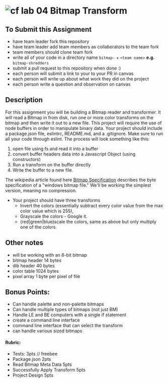 ![cf](http://i.imgur.com/7v5ASc8.png) lab 04 Bitmap Transform
====

## To Submit this Assignment
* have team leader fork this repository
* have team leader add team members as collaborators to the team fork
* team members should clone team fork
* write all of your code in a directory name `bitmap-` + `<team name>` **e.g.** `bitmap-shredders`
* submit a pull request to this repository when done :)
* each person will submit a link to your to your PR in canvas
* each person will write up about what work they did on the project
* each person write a question and observation on canvas

## Description
For this assignment you will be building a Bitmap reader and transformer. It will read a Bitmap in from disk, run one or more color transforms on the bitmap and then write it out to a new file. This project will require the use of node buffers in order to manipulate binary data. Your project should include a package.json file, eslintrc, README.md, and a .gitignore. Make sure to run all your code through eslint. The process will look something like this:

1. open file using fs and read it into a buffer
2. convert buffer headers data into a Javascript Object (using constructors)
3. Run a transform on the buffer directly
4. Write the buffer to a new file.

The wikipedia article found here [Bitmap Specification](https://en.wikipedia.org/wiki/BMP_file_format) describes the byte specification of a "windows bitmap file." We'll be working the simplest version, meaning no compression.

* Your project should have three transforms
  * Invert the colors (essentially subtract every color value from the max color value which is 255),
  * Grayscale the colors - Google it.
  * (red|green|blue)scale the colors, same as above but only multiply one of the colors.

## Other notes
- will be working with an 8-bit bitmap
- bitmap header 14 bytes
- dib header 40 bytes
- color table 1024 bytes
- pixel array 1 byte per pixel of file

## Bonus Points:

* Can handle palette and non-palette bitmaps
* Can handle multiple types of bitmaps (not just BM)
* Handle LE and BE computers with a single if statement
* create a command line interface
* command line interface that can select the transform
* can handle various sized bitmaps

#### Rubric:
* Tests: 3pts // freebee
* Package.json 2pts
* Read Bitmap Meta Data 5pts
* Successfully Apply Transform 5pts
* Project Design 5pts
